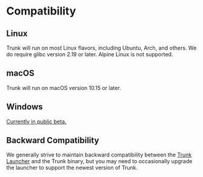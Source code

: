 # Compatibility

## Linux

Trunk will run on most Linux flavors, including Ubuntu, Arch, and others. We do require glibc version 2.19 or later. Alpine Linux is not supported.

## macOS

Trunk will run on macOS version 10.15 or later.

## Windows

[Currently in public beta.](windows-beta.md)

## Backward Compatibility

We generally strive to maintain backward compatibility between the [Trunk Launcher](../../reference/components.md#trunk-launcher) and the Trunk binary, but you may need to occasionally upgrade the launcher to support the newest version of Trunk.
